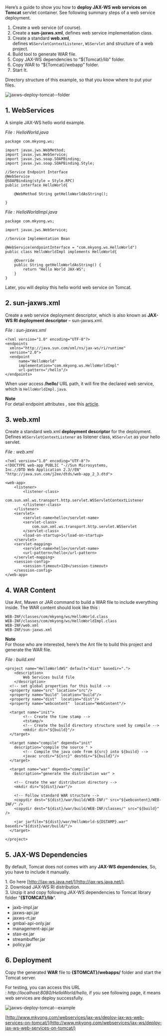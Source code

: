Here’s a guide to show you how to **deploy JAX-WS web services on Tomcat** servlet container. See following summary steps of a web service deployment.

1.  Create a web service (of course).
2.  Create a **sun-jaxws.xml**, defines web service implementation class.
3.  Create a standard **web.xml**, defines `WSServletContextListener`, `WSServlet` and structure of a web project.
4.  Build tool to generate WAR file.
5.  Copy JAX-WS dependencies to “${Tomcat}/lib” folder.
6.  Copy WAR to “${Tomcat}/webapp” folder.
7.  Start It.

Directory structure of this example, so that you know where to put your files.

![jaxws-deploy-tomcat--folder](http://www.mkyong.com/wp-content/uploads/2010/11/jaxws-deploy-tomcat-folder.png)

## 1\. WebServices

A simple JAX-WS hello world example.

_File : HelloWorld.java_

    package com.mkyong.ws;

    import javax.jws.WebMethod;
    import javax.jws.WebService;
    import javax.jws.soap.SOAPBinding;
    import javax.jws.soap.SOAPBinding.Style;

    //Service Endpoint Interface
    @WebService
    @SOAPBinding(style = Style.RPC)
    public interface HelloWorld{

    	@WebMethod String getHelloWorldAsString();

    }

_File : HelloWorldImpl.java_

    package com.mkyong.ws;

    import javax.jws.WebService;

    //Service Implementation Bean

    @WebService(endpointInterface = "com.mkyong.ws.HelloWorld")
    public class HelloWorldImpl implements HelloWorld{

    	@Override
    	public String getHelloWorldAsString() {
    		return "Hello World JAX-WS";
    	}
    }

Later, you will deploy this hello world web service on Tomcat.

## 2\. sun-jaxws.xml

Create a web service deployment descriptor, which is also known as **JAX-WS RI deployment descriptor** – sun-jaxws.xml.

_File : sun-jaxws.xml_

    <?xml version="1.0" encoding="UTF-8"?>
    <endpoints
      xmlns="http://java.sun.com/xml/ns/jax-ws/ri/runtime"
      version="2.0">
      <endpoint
          name="HelloWorld"
          implementation="com.mkyong.ws.HelloWorldImpl"
          url-pattern="/hello"/>
    </endpoints>

When user access **/hello/** URL path, it will fire the declared web service, which is `HelloWorldImpl.java`.

**Note**  
For detail endpoint attributes , see this [article](http://jax-ws.java.net/nonav/2.1.4/docs/jaxws-war.html).

## 3\. web.xml

Create a standard web.xml **deployment descriptor** for the deployment. Defines `WSServletContextListener` as listener class, `WSServlet` as your hello servlet.

_File : web.xml_

    <?xml version="1.0" encoding="UTF-8"?>
    <!DOCTYPE web-app PUBLIC "-//Sun Microsystems,
    Inc.//DTD Web Application 2.3//EN"
    "http://java.sun.com/j2ee/dtds/web-app_2_3.dtd">

    <web-app>
        <listener>
            <listener-class>
                    com.sun.xml.ws.transport.http.servlet.WSServletContextListener
            </listener-class>
        </listener>
        <servlet>
            <servlet-name>hello</servlet-name>
            <servlet-class>
            	com.sun.xml.ws.transport.http.servlet.WSServlet
            </servlet-class>
            <load-on-startup>1</load-on-startup>
        </servlet>
        <servlet-mapping>
            <servlet-name>hello</servlet-name>
            <url-pattern>/hello</url-pattern>
        </servlet-mapping>
        <session-config>
            <session-timeout>120</session-timeout>
        </session-config>
    </web-app>

## 4\. WAR Content

Use Ant, Maven or JAR command to build a WAR file to include everything inside. The WAR content should look like this :

    WEB-INF/classes/com/mkyong/ws/HelloWorld.class
    WEB-INF/classes/com/mkyong/ws/HelloWorldImpl.class
    WEB-INF/web.xml
    WEB-INF/sun-jaxws.xml

**Note**  
For those who are interested, here’s the Ant file to build this project and generate the WAR file.

_File : build.xml_

    <project name="HelloWorldWS" default="dist" basedir=".">
        <description>
            Web Services build file
        </description>
      <!-- set global properties for this build -->
      <property name="src" location="src"/>
      <property name="build" location="build"/>
      <property name="dist"  location="dist"/>
      <property name="webcontent"  location="WebContent"/>

      <target name="init">
            <!-- Create the time stamp -->
            <tstamp/>
            <!-- Create the build directory structure used by compile -->
            <mkdir dir="${build}"/>
      </target>

      <target name="compile" depends="init"
      	description="compile the source " >
            <!-- Compile the java code from ${src} into ${build} -->
            <javac srcdir="${src}" destdir="${build}"/>
      </target>

      <target name="war" depends="compile"
      	description="generate the distribution war" >

    	<!-- Create the war distribution directory -->
      	<mkdir dir="${dist}/war"/>

      	<!-- Follow standard WAR structure -->
      	<copydir dest="${dist}/war/build/WEB-INF/" src="${webcontent}/WEB-INF/" />
      	<copydir dest="${dist}/war/build/WEB-INF/classes/" src="${build}" />

    	<jar jarfile="${dist}/war/HelloWorld-${DSTAMP}.war" basedir="${dist}/war/build/"/>
      </target>

    </project>

## 5\. JAX-WS Dependencies

By default, Tomcat does not comes with any **JAX-WS dependencies**, So, you have to include it manually.

1\. Go here [http://jax-ws.java.net/](http://jax-ws.java.net/).  
2\. Download JAX-WS RI distribution.  
3\. Unzip it and copy following JAX-WS dependencies to Tomcat library folder “**{$TOMCAT}/lib**“.

*   jaxb-impl.jar
*   jaxws-api.jar
*   jaxws-rt.jar
*   gmbal-api-only.jar
*   management-api.jar
*   stax-ex.jar
*   streambuffer.jar
*   policy.jar

## 6\. Deployment

Copy the generated **WAR** file to **{$TOMCAT}/webapps/** folder and start the Tomcat server.

For testing, you can access this URL : _http://localhost:8080/HelloWorld/hello_, if you see following page, it means web services are deploy successfully.

![jaxws-deploy-tomcat--example](http://www.mkyong.com/wp-content/uploads/2010/11/jaxws-deploy-tomcat-example.png)

[http://www.mkyong.com/webservices/jax-ws/deploy-jax-ws-web-services-on-tomcat/](http://www.mkyong.com/webservices/jax-ws/deploy-jax-ws-web-services-on-tomcat/)
